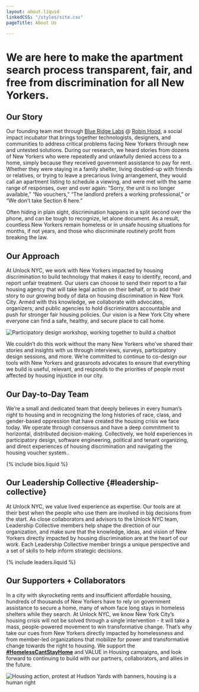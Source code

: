 ```yaml
---
layout: about.liquid
linkedCSS: "/styles/site.css"
pageTitle: About Us

---
```

# We are here to make the apartment search process transparent, fair, and free from discrimination for all New Yorkers.

## Our Story

Our founding team met through [Blue Ridge Labs](https://labs.robinhood.org/ "Blue Ridge Labs") @ [Robin Hood](https://www.robinhood.org/ "Robin Hood"), a social impact incubator that brings together technologists, designers, and communities to address critical problems facing New Yorkers through new and untested solutions. During our research, we heard stories from dozens of New Yorkers who were repeatedly and unlawfully denied access to a home, simply because they received government assistance to pay for rent. Whether they were staying in a family shelter, living doubled-up with friends or relatives, or trying to leave a precarious living arrangement, they would call an apartment listing to schedule a viewing, and were met with the same range of responses, over and over again: “Sorry, the unit is no longer available,” “No vouchers,” “The landlord prefers a working professional,” or “We don’t take Section 8 here.”

Often hiding in plain sight, discrimination happens in a split second over the phone, and can be tough to recognize, let alone document. As a result, countless New Yorkers remain homeless or in unsafe housing situations for months, if not years, and those who discriminate routinely profit from breaking the law.

## Our Approach

At Unlock NYC, we work with New Yorkers impacted by housing discrimination to build technology that makes it easy to identify, record, and report unfair treatment. Our users can choose to send their report to a fair housing agency that will take legal action on their behalf, or to add their story to our growing body of data on housing discrimination in New York City. Armed with this knowledge, we collaborate with advocates, organizers, and public agencies to hold discriminators accountable and push for stronger fair housing policies. Our vision is a New York City where everyone can find a safe, healthy, and secure place to call home.

![Participatory design workshop, working together to build a chatbot](https://raw.githubusercontent.com/mab253/unlock-nyc-web/main/uploads/buildbot-1.jpg "Build-A-Bot")

We couldn’t do this work without the many New Yorkers who’ve shared their stories and insights with us through interviews, surveys, participatory design sessions, and more. We’re committed to continue to co-design our tools with New Yorkers and grassroots advocates to ensure that everything we build is useful, relevant, and responds to the priorities of people most affected by housing injustice in our city.

## Our Day-to-Day Team

We’re a small and dedicated team that deeply believes in every human’s right to housing and in recognizing the long histories of race, class, and gender-based oppression that have created the housing crisis we face today. We operate through consensus and have a deep commitment to horizontal, distributed decision-making. Collectively, we hold experiences in participatory design, software engineering, political and tenant organizing, and direct experiences of housing discrimination and navigating the housing voucher system..

{% include bios.liquid %}

## Our Leadership Collective {#leadership-collective}

At Unlock NYC, we value lived experience as expertise. Our tools are at their best when the people who use them are involved in big decisions from the start. As close collaborators and advisors to the Unlock NYC team, Leadership Collective members help shape the direction of our organization, and make sure that the knowledge, ideas, and vision of New Yorkers directly impacted by housing discrimination are at the heart of our work. Each Leadership Collective member brings a unique perspective and a set of skills to help inform strategic decisions.

{% include leaders.liquid %}

## Our Supporters + Collaborators

In a city with skyrocketing rents and insufficient affordable housing, hundreds of thousands of New Yorkers have to rely on government assistance to secure a home, many of whom face long stays in homeless shelters while they search. At Unlock NYC, we know New York City’s housing crisis will not be solved through a single intervention - it will take a mass, people-powered movement to win transformative change. That’s why take our cues from New Yorkers directly impacted by homelessness and from member-led organizations that mobilize for power and transformative change towards the right to housing. We support the [**#HomelessCantStayHome**](https://www.homelesscantstayhome.org/) and VALUE in Housing campaigns, and look forward to continuing to build with our partners, collaborators, and allies in the future.

![Housing action, protest at Hudson Yards with banners, housing is a human right](https://raw.githubusercontent.com/mab253/unlock-nyc-web/main/uploads/housing_action.jpg "Housing action")